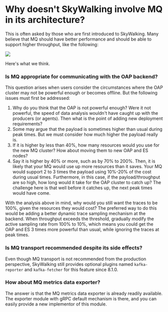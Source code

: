 # Why doesn't SkyWalking involve MQ in its architecture?
This is often asked by those who are first introduced to SkyWalking. Many believe that MQ should have better performance and should be able to support higher throughput, like the following:

<img src="MQ-involved-architecture.png"/>

Here's what we think.

### Is MQ appropriate for communicating with the OAP backend?
This question arises when users consider the circumstances where the OAP cluster may not be powerful enough or becomes offline. 
But the following issues must first be addressed:
1. Why do you think that the OAP is not powerful enough? Were it not powerful, the speed of data analysis wouldn't have caught up with the producers (or agents). Then what is the point of adding new deployment requirements?
1. Some may argue that the payload is sometimes higher than usual during peak times. But we must consider how much higher the payload really is.
1. If it is higher by less than 40%, how many resources would you use for the new MQ cluster? How about moving them to new OAP and ES nodes?
1. Say it is higher by 40% or more, such as by 70% to 200%. Then, it is likely that your MQ would use up more resources than it saves. 
Your MQ would support 2 to 3 times the payload using 10%-20% of the cost during usual times. Furthermore, in this case, 
if the payload/throughput are so high, how long would it take for the OAP cluster to catch up? The challenge here is that well before it catches up, the next peak times would have come.

With the analysis above in mind, why would you still want the traces to be 100%, given the resources they would cost? 
The preferred way to do this would be adding a better dynamic trace sampling mechanism at the backend. When throughput exceeds the threshold, gradually modify the active sampling rate from 100% to 10%, which means you could get the OAP and ES 3 times more powerful than usual, while ignoring the traces at peak times.

### Is MQ transport recommended despite its side effects?
Even though MQ transport is not recommended from the production perspective, SkyWalking still provides optional plugins named
`kafka-reporter` and `kafka-fetcher` for this feature since 8.1.0. 

### How about MQ metrics data exporter?
The answer is that the MQ metrics data exporter is already readily available. The exporter module with gRPC default mechanism is there, and you can easily provide a new implementor of this module.
